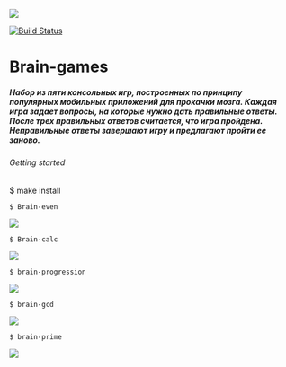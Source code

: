 <a href="https://codeclimate.com/github/karen9999/frontend-project-lvl1/maintainability"><img src="https://api.codeclimate.com/v1/badges/8538200fb1f0300ee051/maintainability" /></a>


[![Build Status](https://travis-ci.com/travis-ci/travis-web.svg?branch=master)](https://travis-ci.com/travis-ci/travis-web)




<h1>Brain-games</h1>
<h5>Набор из пяти консольных игр, построенных по принципу популярных мобильных приложений для прокачки мозга. Каждая игра задает вопросы, на которые нужно дать правильные ответы. После трех правильных ответов считается, что игра пройдена. Неправильные ответы завершают игру и предлагают пройти ее заново.</h5>



<h6> Getting started </h6>
   $ make install





    $ Brain-even

<a href="https://asciinema.org/a/orESBbH0VsyRSpJKn0rOTvzW2" target="_blank"><img src="https://asciinema.org/a/orESBbH0VsyRSpJKn0rOTvzW2.svg" /></a>

    $ Brain-calc

<a href="https://asciinema.org/a/cjixkHITSVfEKuZl4l4Tm6OBj" target="_blank"><img src="https://asciinema.org/a/cjixkHITSVfEKuZl4l4Tm6OBj.svg" /></a>

    $ brain-progression

<a href="https://asciinema.org/a/x184b1pIIcB9WAxtrjeLSAbt6" target="_blank"><img src="https://asciinema.org/a/x184b1pIIcB9WAxtrjeLSAbt6.svg" /></a>

    $ brain-gcd

<a href="https://asciinema.org/a/F3cr1Z6vCwoVa5gLClNCqJyXj" target="_blank"><img src="https://asciinema.org/a/F3cr1Z6vCwoVa5gLClNCqJyXj.svg" /></a>

    $ brain-prime

<a href="https://asciinema.org/a/691iyR9QpnRqpoKFxXEw48V9Y" target="_blank"><img src="https://asciinema.org/a/691iyR9QpnRqpoKFxXEw48V9Y.svg" /></a>
